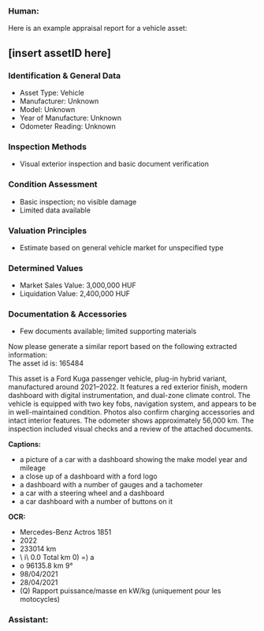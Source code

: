 ### Human:

Here is an example appraisal report for a vehicle asset:

## [insert assetID here]
### Identification & General Data
- Asset Type: Vehicle
- Manufacturer: Unknown
- Model: Unknown
- Year of Manufacture: Unknown
- Odometer Reading: Unknown

### Inspection Methods
- Visual exterior inspection and basic document verification

### Condition Assessment
- Basic inspection; no visible damage
- Limited data available

### Valuation Principles
- Estimate based on general vehicle market for unspecified type

### Determined Values
- Market Sales Value: 3,000,000 HUF
- Liquidation Value: 2,400,000 HUF

### Documentation & Accessories
- Few documents available; limited supporting materials

Now please generate a similar report based on the following extracted information:    
The asset id is: 165484

This asset is a Ford Kuga passenger vehicle, plug-in hybrid variant, manufactured around 2021–2022. It features a red exterior finish, modern dashboard with digital instrumentation, and dual-zone climate control. The vehicle is equipped with two key fobs, navigation system, and appears to be in well-maintained condition. Photos also confirm charging accessories and intact interior features. The odometer shows approximately 56,000 km.
The inspection included visual checks and a review of the attached documents.

**Captions:**
- a picture of a car with a dashboard showing the make model year and mileage
- a close up of a dashboard with a ford logo
- a dashboard with a number of gauges and a tachometer
- a car with a steering wheel and a dashboard
- a car dashboard with a number of buttons on it

**OCR:**
- Mercedes-Benz Actros 1851
- 2022
- 233014 km
- \ i\ 0.0 Total km 0) =) a
- o 96135.8 km 9°
- 98/04/2021
- 28/04/2021
- (Q) Rapport puissance/masse en kW/kg (uniquement pour les motocycles)


### Assistant:
